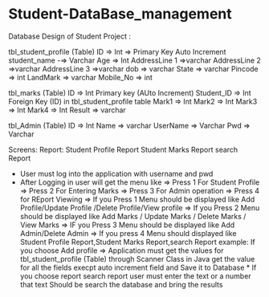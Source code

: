 # Student-DataBase_management

Database Design of Student Project :

tbl_student_profile (Table)
ID       => Int         => Primary Key Auto Increment
student_name -=> Varchar
Age => Int
AddressLine 1 =>varchar
AddressLine 2 =>varchar
AddressLine 3 =>varchar
dob           => varchar
State         => varchar
Pincode       => int
LandMark      => varchar
Mobile_No     => int

tbl_marks  (Table)
ID      =>  Int Primary key  (AUto Increment) 
Student_ID => Int Foreign Key (ID) in tbl_student_profile table
Mark1   => Int
Mark2   => Int
Mark3   => Int
Mark4   => Int
Result  => varchar

tbl_Admin  (Table)
ID        => Int
Name      => varchar 
UserName  => Varchar
Pwd       => Varchar

Screens:
Report:
Student Profile Report
Student Marks Report
search Report

* User must log into the application with username and pwd
* After Logging in user will get the menu like
  => Press 1 For Student Profile
  => Press 2 For Entering Marks
  => Press 3 For Admin operation
  => Press 4 for REport Viewing
   => If you Press 1 Menu should be displayed like Add Profile/Update Profile /Delete Profile/View profile
    => If you Press 2 Menu should be displayed like Add Marks / Update Marks / Delete Marks / View Marks
     => IF you Press 3 Menu should be displayed like Add Admin/Delete Admin
     => If you press 4 Menu should displayed like Student Profile Report,Student Marks Report,search Report
     example:
             If you choose Add profile => Application must get the values for  tbl_student_profile (Table) through
      Scanner Class in Java get the value for all the fields execpt auto increment field and Save it to Database
        * If you choose report search report user must enter the text or a number that text Should be search the database and bring the results
